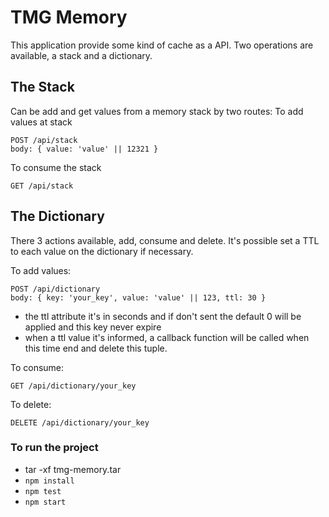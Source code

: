 # TMG Memory
This application provide some kind of cache as a API.
Two operations are available, a stack and a dictionary.

## The Stack
Can be add and get values from a memory stack by two routes:
To add values at stack
``` 
POST /api/stack
body: { value: 'value' || 12321 }
```

To consume the stack
```
GET /api/stack
```

## The Dictionary
There 3 actions available, add, consume and delete.
It's possible set a TTL to each value on the dictionary if necessary.

To add values:
```
POST /api/dictionary
body: { key: 'your_key', value: 'value' || 123, ttl: 30 }
``` 
* the ttl attribute it's in seconds and if don't sent the default 0 will be applied and this key never expire
* when a ttl value it's informed, a callback function will be called when this time end and delete this tuple.

To consume:
```
GET /api/dictionary/your_key
```

To delete:
```
DELETE /api/dictionary/your_key
```



### To run the project

* tar -xf tmg-memory.tar
* ```npm install```
* ```npm test```
* ```npm start```
